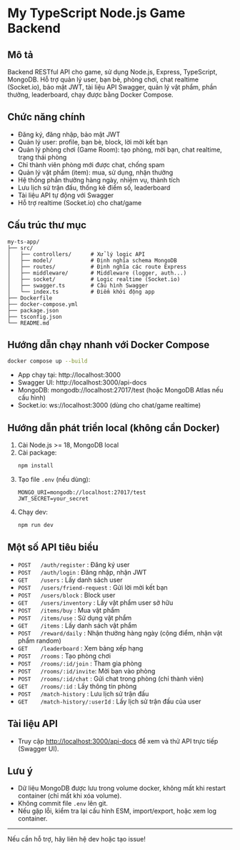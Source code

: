 # My TypeScript Node.js Game Backend

## Mô tả

Backend RESTful API cho game, sử dụng Node.js, Express, TypeScript, MongoDB. Hỗ trợ quản lý user, bạn bè, phòng chơi, chat realtime (Socket.io), bảo mật JWT, tài liệu API Swagger, quản lý vật phẩm, phần thưởng, leaderboard, chạy được bằng Docker Compose.

## Chức năng chính

- Đăng ký, đăng nhập, bảo mật JWT
- Quản lý user: profile, bạn bè, block, lời mời kết bạn
- Quản lý phòng chơi (Game Room): tạo phòng, mời bạn, chat realtime, trạng thái phòng
- Chỉ thành viên phòng mới được chat, chống spam
- Quản lý vật phẩm (item): mua, sử dụng, nhận thưởng
- Hệ thống phần thưởng hàng ngày, nhiệm vụ, thành tích
- Lưu lịch sử trận đấu, thống kê điểm số, leaderboard
- Tài liệu API tự động với Swagger
- Hỗ trợ realtime (Socket.io) cho chat/game

## Cấu trúc thư mục

```
my-ts-app/
├── src/
│   ├── controllers/      # Xử lý logic API
│   ├── model/            # Định nghĩa schema MongoDB
│   ├── routes/           # Định nghĩa các route Express
│   ├── middleware/       # Middleware (logger, auth...)
│   ├── socket/           # Logic realtime (Socket.io)
│   ├── swagger.ts        # Cấu hình Swagger
│   └── index.ts          # Điểm khởi động app
├── Dockerfile
├── docker-compose.yml
├── package.json
├── tsconfig.json
└── README.md
```

## Hướng dẫn chạy nhanh với Docker Compose

```sh
docker compose up --build
```

- App chạy tại: http://localhost:3000
- Swagger UI: http://localhost:3000/api-docs
- MongoDB: mongodb://localhost:27017/test (hoặc MongoDB Atlas nếu cấu hình)
- Socket.io: ws://localhost:3000 (dùng cho chat/game realtime)

## Hướng dẫn phát triển local (không cần Docker)

1. Cài Node.js >= 18, MongoDB local
2. Cài package:
   ```sh
   npm install
   ```
3. Tạo file `.env` (nếu dùng):
   ```env
   MONGO_URI=mongodb://localhost:27017/test
   JWT_SECRET=your_secret
   ```
4. Chạy dev:
   ```sh
   npm run dev
   ```

## Một số API tiêu biểu

- `POST   /auth/register` : Đăng ký user
- `POST   /auth/login` : Đăng nhập, nhận JWT
- `GET    /users` : Lấy danh sách user
- `POST   /users/friend-request` : Gửi lời mời kết bạn
- `POST   /users/block` : Block user
- `GET    /users/inventory` : Lấy vật phẩm user sở hữu
- `POST   /items/buy` : Mua vật phẩm
- `POST   /items/use` : Sử dụng vật phẩm
- `GET    /items` : Lấy danh sách vật phẩm
- `POST   /reward/daily` : Nhận thưởng hàng ngày (cộng điểm, nhận vật phẩm random)
- `GET    /leaderboard` : Xem bảng xếp hạng
- `POST   /rooms` : Tạo phòng chơi
- `POST   /rooms/:id/join` : Tham gia phòng
- `POST   /rooms/:id/invite`: Mời bạn vào phòng
- `POST   /rooms/:id/chat` : Gửi chat trong phòng (chỉ thành viên)
- `GET    /rooms/:id` : Lấy thông tin phòng
- `POST   /match-history` : Lưu lịch sử trận đấu
- `GET    /match-history/:userId` : Lấy lịch sử trận đấu của user

## Tài liệu API

- Truy cập [http://localhost:3000/api-docs](http://localhost:3000/api-docs) để xem và thử API trực tiếp (Swagger UI).

## Lưu ý

- Dữ liệu MongoDB được lưu trong volume docker, không mất khi restart container (chỉ mất khi xóa volume).
- Không commit file `.env` lên git.
- Nếu gặp lỗi, kiểm tra lại cấu hình ESM, import/export, hoặc xem log container.

---

Nếu cần hỗ trợ, hãy liên hệ dev hoặc tạo issue!
